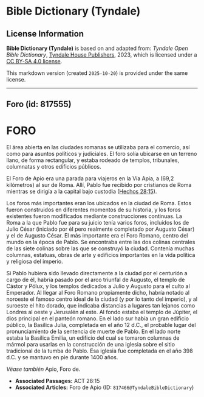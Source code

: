 # Bible Dictionary (Tyndale)

## License Information

**Bible Dictionary (Tyndale)** is based on and adapted from: _Tyndale Open Bible Dictionary_, [Tyndale House Publishers](https://tyndaleopenresources.com/), 2023, which is licensed under a [CC BY-SA 4.0 license](https://creativecommons.org/licenses/by-sa/4.0/legalcode.en).

This markdown version (created `2025-10-20`) is provided under the same license.



--------------------------------

## Foro (id: 817555)

FORO
====

El área abierta en las ciudades romanas se utilizaba para el comercio, así como para asuntos políticos y judiciales. El foro solía ubicarse en un terreno llano, de forma rectangular, y estaba rodeado de templos, tribunales, columnatas y otros edificios públicos.

El Foro de Apio era una parada para viajeros en la Vía Apia, a (69,2 kilómetros) al sur de Roma. Allí, Pablo fue recibido por cristianos de Roma mientras se dirigía a la capital bajo custodia ([Hechos 28:15](https://ref.ly/Acts28:15)).

Los foros más importantes eran los ubicados en la ciudad de Roma. Estos fueron construidos en diferentes momentos de su historia, y los foros existentes fueron modificados mediante construcciones continuas. La Roma a la que Pablo fue para su juicio tenía varios foros, incluidos los de Julio César (iniciado por él pero realmente completado por Augusto César) y el de Augusto César. El más importante era el Foro Romano, centro del mundo en la época de Pablo. Se encontraba entre las dos colinas centrales de las siete colinas sobre las que se construyó la ciudad. Contenía muchas columnas, estatuas, obras de arte y edificios importantes en la vida política y religiosa del imperio.

Si Pablo hubiera sido llevado directamente a la ciudad por el centurión a cargo de él, habría pasado por el arco triunfal de Augusto, el templo de Cástor y Pólux, y los templos dedicados a Julio y Augusto para el culto al Emperador. Al llegar al Foro Romano propiamente dicho, habría notado al noroeste el famoso centro ideal de la ciudad (y por lo tanto del imperio), y al suroeste el hito dorado, que indicaba distancias a lugares tan lejanos como Londres al oeste y Jerusalén al este. Al fondo estaba el templo de Júpiter, el dios principal en el panteón romano. En el lado sur había un gran edificio público, la Basílica Julia, completada en el año 12 d.C., el probable lugar del pronunciamiento de la sentencia de muerte de Pablo. En el lado norte estaba la Basílica Emilia, un edificio del cual se tomaron columnas de mármol para usarlas en la construcción de una iglesia sobre el sitio tradicional de la tumba de Pablo. Esa iglesia fue completada en el año 398 d.C. y se mantuvo en pie durante 1400 años.

*Véase también* Apio, Foro de.

* **Associated Passages:** ACT 28:15
* **Associated Articles:** Foro de Apio (ID: `817466@TyndaleBibleDictionary`)


